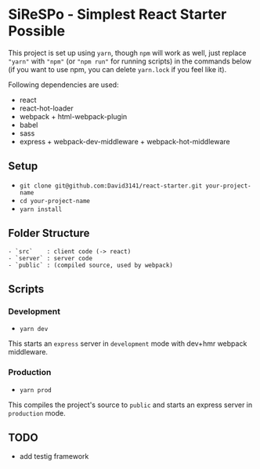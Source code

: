 # SiReSPo - Simplest React Starter Possible

This project is set up using `yarn`, though `npm` will work as well, just replace
`"yarn"` with `"npm"` (or `"npm run"` for running scripts) in the commands below (if you want to use npm, you can delete `yarn.lock` if you feel like it).

Following dependencies are used:

- react
- react-hot-loader
- webpack + html-webpack-plugin
- babel
- sass
- express + webpack-dev-middleware + webpack-hot-middleware

## Setup
- `git clone git@github.com:David3141/react-starter.git your-project-name`
- `cd your-project-name`
- `yarn install`

## Folder Structure
```
- `src`    : client code (-> react)
- `server` : server code
- `public` : (compiled source, used by webpack)
```
## Scripts
### Development
- `yarn dev`

This starts an `express` server in `development` mode with dev+hmr webpack middleware.

### Production
- `yarn prod`

This compiles the project's source to `public` and starts an express server in `production` mode.

## TODO
- add testig framework
